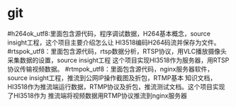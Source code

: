 # git
#h264ok_utf8:里面包含源代码，程序调试数据，H264基本概念，source insight工程，这个项目主要介绍怎么让
			HI3518编码H264码流并保存为文件。
#rtspok_utf8：里面包含源代码，rtsp数据分析，RTSP协议，用VLC播放摄像头采集数据的设置，source insight工程
			这个项目实现HI3518作为服务器，用RTSP协议传输视频数据。
#rtmpok_utf8：里面包含源代码，nginx服务器软件，source insight工程，推流到公网IP操作截图及折包，RTMP基本
			知识文档，HI3518作为推流端运行数据，RTMP协议及折包，推流测试文档。这个项目实现了HI3518作为
			推流端将视频数据用RTMP协议推流到nginx服务器
